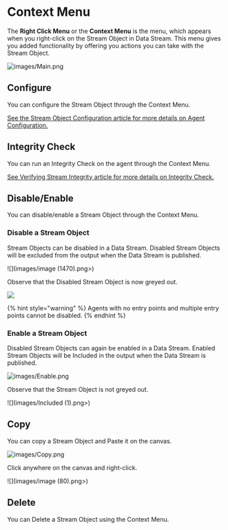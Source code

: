 # Context Menu

The **Right Click Menu** or the **Context Menu** is the menu, which appears when you right-click on the Stream Object in Data Stream. This menu gives you added functionality by offering you actions you can take with the Stream Object.

![images/Main.png](images/Main.png)

## Configure

You can configure the Stream Object through the Context Menu.

[See the Stream Object Configuration article for more details on Agent Configuration.](../../concepts/data-stream/stream-object-configuration.md)

## Integrity Check

You can run an Integrity Check on the agent through the Context Menu.

[See Verifying Stream Integrity article for more details on Integrity Check.](../../concepts/data-stream/verifying-stream-integrity.md)

## Disable/Enable

You can disable/enable a Stream Object through the Context Menu.

### Disable a Stream Object

Stream Objects can be disabled in a Data Stream. Disabled Stream Objects will be excluded from the output when the Data Stream is published.&#x20;

![](images/image (1470).png>)

Observe that the Disabled Stream Object is now greyed out.

![](images/_Exluded.png)

{% hint style="warning" %}
Agents with no entry points and multiple entry points cannot be disabled.&#x20;
{% endhint %}

### Enable a Stream Object

Disabled Stream Objects can again be enabled in a Data Stream. Enabled Stream Objects will be Included in the output when the Data Stream is published.&#x20;

![images/Enable.png](images/Enable.png)

Observe that the Stream Object is not greyed out.

![](images/Included (1).png>)

## Copy

You can copy a Stream Object and Paste it on the canvas.

![images/Copy.png](images/Copy.png)

Click anywhere on the canvas and right-click.

![](images/image (80).png>)

## Delete

You can Delete a Stream Object using the Context Menu.


